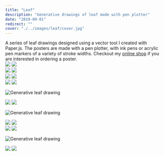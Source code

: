 ```yaml
---
title: "Leaf"
description: "Generative drawings of leaf made with pen plotter"
date: "2019-09-01"
redirect: ""
cover: "./../images/leaf/cover.jpg"
---
```

<div class="text">
A series of leaf drawings designed using a vector tool I created with Paper.js. The posters are made with a pen plotter, with ink pens or acrylic pen markers of a variety of stroke widths. Checkout my <a href="http://store.yuinchien.com" href="_blank">online shop</a> if you are interested in ordering a poster.
</div>

<div class="two-up">
  <img src="./../images/leaf/DO01000401_4x3.jpg" />
  <img src="./../images/leaf/DO01010022 (2).JPG" />
</div>

<div class="two-up">
  <img src="./../images/leaf/L1000370.jpg" />
  <img src="./../images/leaf/L1000372.jpg" />
</div>

<div class="two-up">
  <img src="./../images/leaf/L1000373.jpg" />
  <img src="./../images/leaf/L1000374.jpg" />
</div>

<div class="two-up">
  <img src="./../images/leaf/DO01000358_4x3.jpg" />
  <img src="./../images/leaf/L1000406 (1).JPG" />
</div>

![Generative leaf drawing](./../images/leaf/L1000437.jpg)

<div class="two-up">
  <img src="./../images/leaf/L1000417-4.jpg" />
  <img src="./../images/leaf/MVIMG_20190824_095319.jpg" />
</div>

![Generative leaf drawing](./../images/leaf/L1000220-2.jpg)

<div class="two-up">
  <img src="./../images/leaf/DO01000853.jpeg" />
  <img src="./../images/leaf/L1000319.JPG" />
</div>

<div class="two-up">
  <img src="./../images/leaf/L1000307.jpg" />
  <img src="./../images/leaf/L1000158+(3).jpeg" />
</div>

![Generative leaf drawing](./../images/leaf/DO01000925.jpg)

<div class="two-up">
  <img src="./../images/leaf/DO01000863.JPG" />
  <img src="./../images/leaf/DO01000867.JPG" />
</div>

